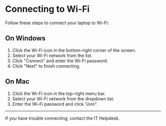 # Connecting to Wi-Fi

Follow these steps to connect your laptop to Wi-Fi:

## On Windows

1. Click the Wi-Fi icon in the bottom-right corner of the screen.
2. Select your Wi-Fi network from the list.
3. Click "Connect" and enter the Wi-Fi password.
4. Click "Next" to finish connecting.

## On Mac

1. Click the Wi-Fi icon in the top-right menu bar.
2. Select your Wi-Fi network from the dropdown list.
3. Enter the Wi-Fi password and click "Join".

---

If you have trouble connecting, contact the IT Helpdesk. 